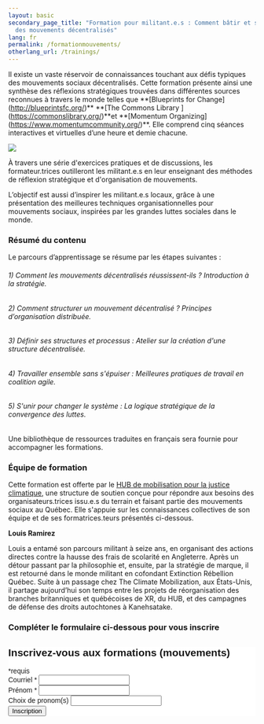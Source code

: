 ```yaml
---
layout: basic
secondary_page_title: "Formation pour militant.e.s : Comment bâtir et soutenir
  des mouvements décentralisés"
lang: fr
permalink: /formationmouvements/
otherlang_url: /trainings/
---
```

Il existe un vaste réservoir de connaissances touchant aux défis typiques des mouvements sociaux décentralisés. Cette formation présente ainsi une synthèse des réflexions stratégiques trouvées dans différentes sources reconnues à travers le monde telles que \*\*\[Blueprints for Change](http://blueprintsfc.org/)\*\* \*\*\[The Commons Library ](https://commonslibrary.org/)\*\*et \*\*\[Momentum Organizing](https://www.momentumcommunity.org/)\*\*. Elle comprend cinq séances interactives et virtuelles d’une heure et demie chacune. 

![](/media/diapo-formationmouvements.png)

À travers une série d'exercices pratiques et de discussions, les formateur.trices outilleront les militant.e.s en leur enseignant des méthodes de réflexion stratégique et d'organisation de mouvements. 

L’objectif est aussi d’inspirer les militant.e.s locaux, grâce à une présentation des meilleures techniques organisationnelles pour mouvements sociaux, inspirées par les grandes luttes sociales dans le monde. 

### **Résumé du contenu**

Le parcours d’apprentissage se résume par les étapes suivantes : 

###### 1) Comment les mouvements décentralisés réussissent-ils ? Introduction à la stratégie. 

###### 2) Comment structurer un mouvement décentralisé ? Principes d’organisation distribuée. 

###### 3) Définir ses structures et processus : Atelier sur la création d'une structure décentralisée. 

###### 4) Travailler ensemble sans s'épuiser : Meilleures pratiques de travail en coalition agile.  

###### 5) S'unir pour changer le système : La logique stratégique de la convergence des luttes. 

Une bibliothèque de ressources traduites en français sera fournie pour accompagner les formations.

### **Équipe de formation** 

Cette formation est offerte par le [HUB de mobilisation pour la justice climatique](https://www.lehub.ca/), une structure de soutien conçue pour répondre aux besoins des organisateurs.trices issu.e.s du terrain et faisant partie des mouvements sociaux au Québec. Elle s'appuie sur les connaissances collectives de son équipe et de ses formatrices.teurs présentés ci-dessous.

**Louis Ramirez**

Louis a entamé son parcours militant à seize ans, en organisant des actions directes contre la hausse des frais de scolarité en Angleterre. Après un détour passant par la philosophie et, ensuite, par la stratégie de marque, il est retourné dans le monde militant en cofondant Extinction Rébellion Québec. Suite à un passage chez The Climate Mobilization, aux États-Unis, il partage aujourd’hui son temps entre les projets de réorganisation des branches britanniques et québécoises de XR, du HUB, et des campagnes de défense des droits autochtones à Kanehsatake.

### **Compléter le formulaire ci-dessous pour vous inscrire**

<!-- Begin Mailchimp Signup Form -->

<link href="//cdn-images.mailchimp.com/embedcode/classic-10_7.css" rel="stylesheet" type="text/css">
<style type="text/css">
	#mc_embed_signup{background:#fff; clear:left; font:14px Helvetica,Arial,sans-serif; }
	/* Add your own Mailchimp form style overrides in your site stylesheet or in this style block.
	   We recommend moving this block and the preceding CSS link to the HEAD of your HTML file. */
</style>
<div id="mc_embed_signup">
<form action="https://lehub.us7.list-manage.com/subscribe/post?u=6da6ef9a2de17cfdceb029edc&amp;id=55bdf72573&SIGNUP=fmouvements" method="post" id="mc-embedded-subscribe-form" name="mc-embedded-subscribe-form" class="validate" target="_blank" novalidate>
    <div id="mc_embed_signup_scroll">
	<h2>Inscrivez-vous aux formations (mouvements)</h2>
<div class="indicates-required"><span class="asterisk">*</span>requis</div>
<div class="mc-field-group">
	<label for="mce-EMAIL">Courriel  <span class="asterisk">*</span>
</label>
	<input type="email" value="" name="EMAIL" class="required email" id="mce-EMAIL">
</div>
<div class="mc-field-group">
	<label for="mce-FNAME">Prénom  <span class="asterisk">*</span>
</label>
	<input type="text" value="" name="FNAME" class="required" id="mce-FNAME">
</div>
<div class="mc-field-group">
	<label for="mce-LNAME">Choix de pronom(s) </label>
	<input type="text" value="" name="LNAME" class="" id="mce-LNAME">
</div>
	<div id="mce-responses" class="clear">
		<div class="response" id="mce-error-response" style="display:none"></div>
		<div class="response" id="mce-success-response" style="display:none"></div>
	</div>    <!-- real people should not fill this in and expect good things - do not remove this or risk form bot signups-->
    <div style="position: absolute; left: -5000px;" aria-hidden="true"><input type="text" name="b_6da6ef9a2de17cfdceb029edc_55bdf72573" tabindex="-1" value=""></div>
    <div class="clear"><input type="submit" value="Inscription" name="subscribe" id="mc-embedded-subscribe" class="button"></div>
    </div>
</form>
</div>
<script type='text/javascript' src='//s3.amazonaws.com/downloads.mailchimp.com/js/mc-validate.js'></script><script type='text/javascript'>(function($) {window.fnames = new Array(); window.ftypes = new Array();fnames[0]='EMAIL';ftypes[0]='email';fnames[1]='FNAME';ftypes[1]='text';fnames[2]='LNAME';ftypes[2]='text';fnames[3]='ADDRESS';ftypes[3]='address';fnames[4]='PHONE';ftypes[4]='phone';fnames[5]='BIRTHDAY';ftypes[5]='birthday'; /*
 * Translated default messages for the $ validation plugin.
 * Locale: FR
 */
$.extend($.validator.messages, {
        required: "Ce champ est requis.",
        remote: "Veuillez remplir ce champ pour continuer.",
        email: "Veuillez entrer une adresse email valide.",
        url: "Veuillez entrer une URL valide.",
        date: "Veuillez entrer une date valide.",
        dateISO: "Veuillez entrer une date valide (ISO).",
        number: "Veuillez entrer un nombre valide.",
        digits: "Veuillez entrer (seulement) une valeur numérique.",
        creditcard: "Veuillez entrer un numéro de carte de crédit valide.",
        equalTo: "Veuillez entrer une nouvelle fois la même valeur.",
        accept: "Veuillez entrer une valeur avec une extension valide.",
        maxlength: $.validator.format("Veuillez ne pas entrer plus de {0} caractères."),
        minlength: $.validator.format("Veuillez entrer au moins {0} caractères."),
        rangelength: $.validator.format("Veuillez entrer entre {0} et {1} caractères."),
        range: $.validator.format("Veuillez entrer une valeur entre {0} et {1}."),
        max: $.validator.format("Veuillez entrer une valeur inférieure ou égale à {0}."),
        min: $.validator.format("Veuillez entrer une valeur supérieure ou égale à {0}.")
});}(jQuery));var $mcj = jQuery.noConflict(true);</script>
<!--End mc_embed_signup-->